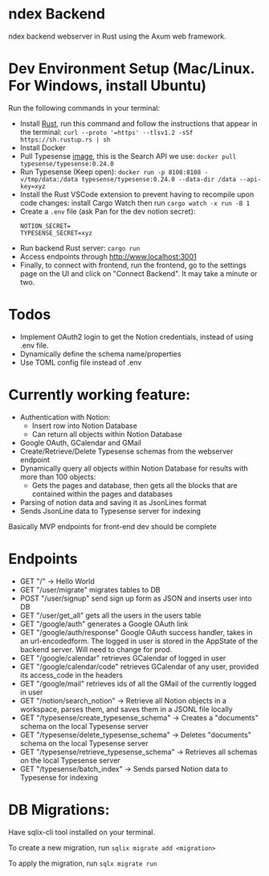 # ndex Backend

ndex backend webserver in Rust using the Axum web framework.

# Dev Environment Setup (Mac/Linux. For Windows, install Ubuntu)

Run the following commands in your terminal:

- Install [Rust](https://www.rust-lang.org/tools/install), run this command and follow the instructions that appear in the terminal: `curl --proto '=https' --tlsv1.2 -sSf https://sh.rustup.rs | sh`
- Install Docker
- Pull Typesense [image](https://hub.docker.com/r/typesense/typesense), this is the Search API we use: `docker pull typesense/typesense:0.24.0`
- Run Typesense (Keep open): `docker run -p 8108:8108 -v/tmp/data:/data typesense/typesense:0.24.0 --data-dir /data --api-key=xyz`
- Install the Rust VSCode extension to prevent having to recompile upon code changes: install Cargo Watch then run `cargo watch -x run -B 1`
- Create a `.env` file (ask Pan for the dev notion secret):
  ```
  NOTION_SECRET=
  TYPESENSE_SECRET=xyz
  ```
- Run backend Rust server: `cargo run`
- Access endpoints through http://www.localhost:3001
- Finally, to connect with frontend, run the frontend, go to the settings page on the UI and click on "Connect Backend". It may take a minute or two.

# Todos

- Implement OAuth2 login to get the Notion credentials, instead of using .env file.
- Dynamically define the schema name/properties
- Use TOML config file instead of .env

# Currently working feature:

- Authentication with Notion:
  - Insert row into Notion Database
  - Can return all objects within Notion Database
- Google OAuth, GCalendar and GMail
- Create/Retrieve/Delete Typesense schemas from the webserver endpoint
- Dynamically query all objects within Notion Database for results with more than 100 objects:
  - Gets the pages and database, then gets all the blocks that are contained within the pages and databases
- Parsing of notion data and saving it as JsonLines format
- Sends JsonLine data to Typesense server for indexing

Basically MVP endpoints for front-end dev should be complete

# Endpoints

- GET "/" -> Hello World
- GET "/user/migrate" migrates tables to DB
- POST "/user/signup" send sign up form as JSON and inserts user into DB
- GET "/user/get_all" gets all the users in the users table
- GET "/google/auth" generates a Google OAuth link
- GET "/google/auth/response" Google OAuth success handler, takes in an url-encodedform. The logged in user is stored in the AppState of the backend server. Will need to change for prod.
- GET "/google/calendar" retrieves GCalendar of logged in user
- GET "/google/calendar/code" retrieves GCalendar of any user, provided its access_code in the headers
- GET "/google/mail" retrieves ids of all the GMail of the currently logged in user
- GET "/notion/search_notion" -> Retrieve all Notion objects in a workspace, parses them, and saves them in a JSONL file locally
- GET "/typesense/create_typesense_schema" -> Creates a "documents" schema on the local Typesense server
- GET "/typesense/delete_typesense_schema" -> Deletes "documents" schema on the local Typesense server
- GET "/typesense/retrieve_typesense_schema" -> Retrieves all schemas on the local Typesense server
- GET "/typesense/batch_index" -> Sends parsed Notion data to Typesense for indexing

# DB Migrations:

Have sqlix-cli tool installed on your terminal.

To create a new migration, run `sqlix migrate add <migration>`

To apply the migration, run `sqlx migrate run`
